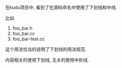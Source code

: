 在kudu项目中, 看到了在源码命名中使用了下划线和中线.

比如
1. foo_bar.h
2. foo_bar.cc
3. foo_bar-test.cc

这个用法恰当的说明了下划线的用法规范.

内容相关的使用下划线, 无关的使用中折线.
